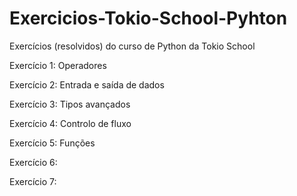 # Exercicios-Tokio-School-Pyhton
 Exercícios (resolvidos) do curso de Python da Tokio School

Exercício 1: Operadores

Exercício 2: Entrada e saída de dados

Exercício 3: Tipos avançados

Exercício 4: Controlo de fluxo

Exercício 5: Funções

Exercício 6: 

Exercício 7: 
